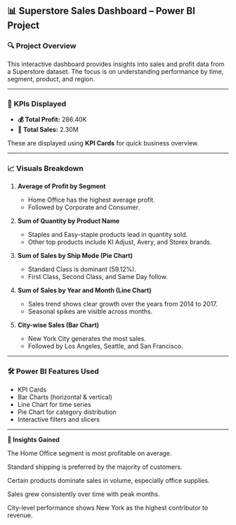 ## 📊 Superstore Sales Dashboard – Power BI Project

### 🔍 **Project Overview**
This interactive dashboard provides insights into sales and profit data from a Superstore dataset. The focus is on understanding performance by time, segment, product, and region.

---

### 📌 **KPIs Displayed**
- **💰 Total Profit:** 286.40K  
- **🛒 Total Sales:** 2.30M  

These are displayed using **KPI Cards** for quick business overview.

---

### 📈 **Visuals Breakdown**

1. **Average of Profit by Segment**  
   - Home Office has the highest average profit.  
   - Followed by Corporate and Consumer.

2. **Sum of Quantity by Product Name**  
   - Staples and Easy-staple products lead in quantity sold.  
   - Other top products include KI Adjust, Avery, and Storex brands.

3. **Sum of Sales by Ship Mode (Pie Chart)**  
   - Standard Class is dominant (59.12%).  
   - First Class, Second Class, and Same Day follow.

4. **Sum of Sales by Year and Month (Line Chart)**  
   - Sales trend shows clear growth over the years from 2014 to 2017.  
   - Seasonal spikes are visible across months.

5. **City-wise Sales (Bar Chart)**  
   - New York City generates the most sales.  
   - Followed by Los Angeles, Seattle, and San Francisco.

---

### 🛠️ **Power BI Features Used**
- KPI Cards  
- Bar Charts (horizontal & vertical)  
- Line Chart for time series  
- Pie Chart for category distribution  
- Interactive filters and slicers
---
**🧠 Insights Gained**

The Home Office segment is most profitable on average.

Standard shipping is preferred by the majority of customers.

Certain products dominate sales in volume, especially office supplies.

Sales grew consistently over time with peak months.

City-level performance shows New York as the highest contributor to revenue.
